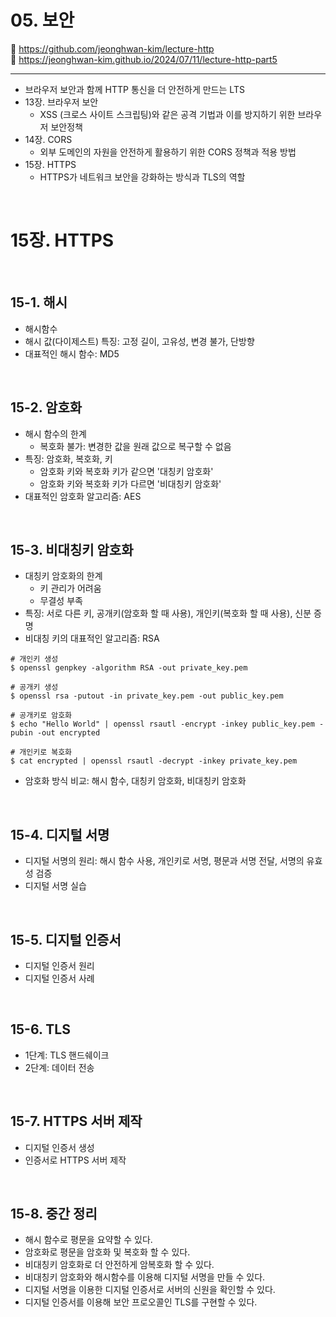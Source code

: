# 05. 보안

🔗 https://github.com/jeonghwan-kim/lecture-http  
🔗 https://jeonghwan-kim.github.io/2024/07/11/lecture-http-part5

<hr>

- 브라우저 보안과 함께 HTTP 통신을 더 안전하게 만드는 LTS
- 13장. 브라우저 보안
  - XSS (크로스 사이트 스크립팅)와 같은 공격 기법과 이를 방지하기 위한 브라우저 보안정책
- 14장. CORS
  - 외부 도메인의 자원을 안전하게 활용하기 위한 CORS 정책과 적용 방법
- 15장. HTTPS
  - HTTPS가 네트워크 보안을 강화하는 방식과 TLS의 역할

<br>

# 15장. HTTPS

<br>

## 15-1. 해시

- 해시함수
- 해시 값(다이제스트) 특징: 고정 길이, 고유성, 변경 불가, 단방향
- 대표적인 해시 함수: MD5

<br>

## 15-2. 암호화

- 해시 함수의 한계
  - 복호화 불가: 변경한 값을 원래 값으로 복구할 수 없음
- 특징: 암호화, 복호화, 키
  - 암호화 키와 복호화 키가 같으면 '대칭키 암호화'
  - 암호화 키와 복호화 키가 다르면 '비대칭키 암호화'
- 대표적인 암호화 알고리즘: AES

<br>

## 15-3. 비대칭키 암호화

- 대칭키 암호화의 한계
  - 키 관리가 어려움
  - 무결성 부족
- 특징: 서로 다른 키, 공개키(암호화 할 때 사용), 개인키(복호화 할 때 사용), 신분 증명
- 비대칭 키의 대표적인 알고리즘: RSA

```shell
# 개인키 생성
$ openssl genpkey -algorithm RSA -out private_key.pem

# 공개키 생성
$ openssl rsa -putout -in private_key.pem -out public_key.pem

# 공개키로 암호화
$ echo "Hello World" | openssl rsautl -encrypt -inkey public_key.pem -pubin -out encrypted

# 개인키로 복호화
$ cat encrypted | openssl rsautl -decrypt -inkey private_key.pem
```

- 암호화 방식 비교: 해시 함수, 대칭키 암호화, 비대칭키 암호화

<br>

## 15-4. 디지털 서명

- 디지털 서명의 원리: 해시 함수 사용, 개인키로 서명, 평문과 서명 전달, 서명의 유효성 검증
- 디지털 서명 실습

<br>

## 15-5. 디지털 인증서

- 디지털 인증서 원리
- 디지털 인증서 사례

<br>

## 15-6. TLS

- 1단계: TLS 핸드쉐이크
- 2단계: 데이터 전송

<br>

## 15-7. HTTPS 서버 제작

- 디지털 인증서 생성
- 인증서로 HTTPS 서버 제작

<br>

## 15-8. 중간 정리

- 해시 함수로 평문을 요약할 수 있다.
- 암호화로 평문을 암호화 및 복호화 할 수 있다.
- 비대칭키 암호화로 더 안전하게 암복호화 할 수 있다.
- 비대칭키 암호화와 해시함수를 이용해 디지털 서명을 만들 수 있다.
- 디지털 서명을 이용한 디지털 인증서로 서버의 신원을 확인할 수 있다.
- 디지털 인증서를 이용해 보안 프로오콜인 TLS를 구현할 수 있다.
